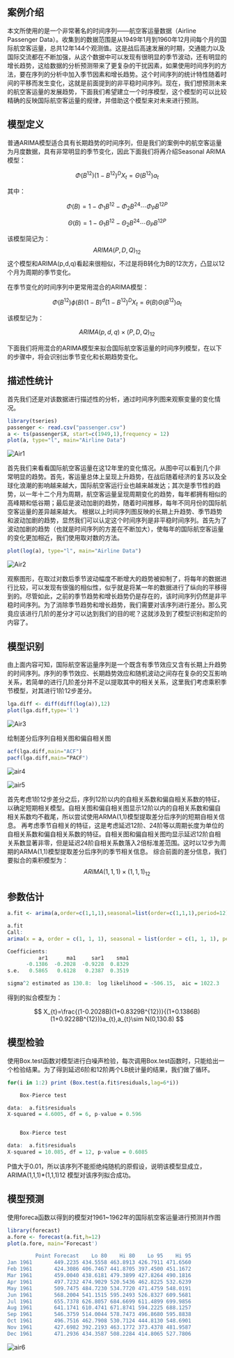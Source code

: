 

## 案例介绍

本文所使用的是一个非常著名的时间序列——航空客运量数据（Airline Passenger Data）。收集到的数据范围是从1949年1月到1960年12月间每个月的国际航空客运量，总共12年144个观测值。这是战后高速发展的时期，交通能力以及国际交流都在不断加强，从这个数据中可以发现有很明显的季节波动，还有明显的增长趋势，这给数据的分析预测带来了更复杂的干扰因素，如果使用时间序列的方法，要在序列的分析中加入季节因素和增长趋势。这个时间序列的统计特性随着时间的平移而发生变化，这就是前面提到的非平稳时间序列。现在，我们想预测未来的航空客运量的发展趋势，下面我们希望建立一个时序模型，这个模型的可以比较精确的反映国际航空客运量的规律，并借助这个模型来对未来进行预测。

## 模型定义

普通ARIMA模型适合具有长期趋势的时间序列，但是我们的案例中的航空客运量为月度数据，具有非常明显的季节变化，因此下面我们将再介绍Seasonal ARIMA模型：

$$
\Phi \left ( B^{12} \right )\left ( 1-B^{12} \right )^{D}X_{t}=\Theta \left ( B^{12} \right )a_{t}
$$

其中：

$$
\Phi \left(B \right )=1-\Phi_{1}B^{12}-\Phi_{2}B^{24}\cdots \Phi_{P}B^{12P}
$$

$$
\Theta \left(B \right )=1-\Theta_{1}B^{12}-\Theta_{2}B^{24}\cdots \Theta_{P}B^{12P}
$$

该模型简记为：
$$
ARIMA\left(P,D,Q \right )_{12}
$$
这个模型和ARIMA(p,d,q)看起来很相似，不过是将B转化为B的12次方，凸显以12个月为周期的季节变化。

在季节变化的时间序列中更常用混合的ARIMA模型： 

$$
\Phi\left(B^{12} \right )\phi\left(B \right )\left(1-B \right )^{d} \left(1-B^{12} \right)^{D}X_{t}=\theta\left(B \right )\Theta\left(B^{12} \right )a_{t}
$$

该模型记为：

$$
ARIMA\left(p,d,q \right )\times \left(P,D,Q \right )_{12}
$$

下面我们将用混合的ARIMA模型来拟合国际航空客运量的时间序列模型，在以下的步骤中，将会识别出季节变化和长期趋势变化。

## 描述性统计

首先我们还是对该数据进行描述性的分析，通过时间序列图来观察变量的变化情况。 

```R
library(tseries)
passenger <- read.csv("passenger.csv")
a <- ts(passenger$X, start=c(1949,1),frequency = 12)
plot(a, type="l", main="Airline Data")
```

 ![Air1](Air1.jpeg)

首先我们来看看国际航空客运量在这12年里的变化情况。从图中可以看到几个非常明显的趋势。首先，客运量总体上呈现上升趋势，在战后随着经济的复苏以及全球化浪潮的影响越来越大，国际航空客运行业也越来越发达；其次是季节性的趋势，以一年十二个月为周期，航空客运量呈现周期变化的趋势，每年都拥有相似的高峰期和低谷期；最后是波动加剧的趋势，随着时间推移，每年不同月份的国际航空客运量的差异越来越大。
根据以上时间序列图反映的长期上升趋势、季节趋势和波动加剧的趋势，显然我们可以认定这个时间序列是非平稳时间序列。首先为了波动加剧的趋势（也就是时间序列的方差在不断加大），使每年的国际航空客运量的变化更加相近，我们使用取对数的方法。

```R
plot(log(a), type="l", main="Airline Data")
```

 ![Air2](Air2.jpeg)

观察图形，在取过对数后季节波动幅度不断增大的趋势被抑制了，将每年的数据进行比较，可以发现有很强的相似性，似乎就是将某一年的数据进行了纵向的平移得到的。尽管如此，之前的季节趋势和增长趋势仍是存在的，该时间序列仍然是非平稳时间序列。为了消除季节趋势和增长趋势，我们需要对该序列进行差分。那么究竟应该进行几阶的差分才可以达到我们的目的呢？这就涉及到了模型识别和定阶的内容了。



## 模型识别

由上面内容可知，国际航空客运量序列是一个既含有季节效应又含有长期上升趋势的时间序列。序列的季节效应、长期趋势效应和随机波动之间存在复杂的交互影响关系，若简单的进行几阶差分并不足以提取其中的相关关系，这里我们考虑乘积季节模型，对其进行1阶12步差分。

```R
lga.diff <- diff(diff(log(a)),12)
plot(lga.diff,type='l')
```

 ![Air3](Air3.jpeg)

绘制差分后序列自相关图和偏自相关图

```R
acf(lga.diff,main="ACF")
pacf(lga.diff,main=“PACF")
```

 ![air4](air4.jpeg)

 ![air5](air5.jpeg)

首先考虑1阶12步差分之后，序列12阶以内的自相关系数和偏自相关系数的特征，以确定短期相关模型。自相关图和偏自相关图显示12阶以内的自相关系数和偏自相关系数均不截尾，所以尝试使用ARMA(1,1)模型提取差分后序列的短期自相关信息。
再考虑季节自相关的特征，这是考虑延迟12阶、24阶等以周期长度为单位的自相关系数和偏自相关系数的特征。自相关图和偏自相关图均显示延迟12阶自相关系数显著非零，但是延迟24阶自相关系数落入2倍标准差范围。这时以12步为周期的ARMA(1,1)模型提取差分后序列的季节相关信息。
综合前面的差分信息，我们要拟合的乘积模型为：
$$
ARIMA\left(1,1,1 \right )\times \left(1,1,1 \right )_{12}
$$

## 参数估计

```R
a.fit <- arima(a,order=c(1,1,1),seasonal=list(order=c(1,1,1),period=12))

a.fit
Call:
arima(x = a, order = c(1, 1, 1), seasonal = list(order = c(1, 1, 1), period = 12))

Coefficients:
          ar1      ma1     sar1    sma1
      -0.1386  -0.2028  -0.9228  0.8329
s.e.   0.5865   0.6128   0.2387  0.3519

sigma^2 estimated as 130.8:  log likelihood = -506.15,  aic = 1022.3

```

得到的拟合模型为：

$$
X_{t}=\frac{(1-0.2028B)(1+0.8329B^{12})}{(1+0.1386B)(1+0.9228B^{12})}a_{t},a_{t}\sim N(0,130.8)
$$

## 模型检验

使用Box.test函数对模型进行白噪声检验，每次调用Box.test函数时，只能给出一个检验结果。为了得到延迟6阶和12阶两个LB统计量的结果，我们做了循环。

```R
for(i in 1:2) print (Box.test(a.fit$residuals,lag=6*i))

    Box-Pierce test

data:  a.fit$residuals
X-squared = 4.6005, df = 6, p-value = 0.596


	Box-Pierce test

data:  a.fit$residuals
X-squared = 10.085, df = 12, p-value = 0.6085
```

P值大于0.01，所以该序列不能拒绝纯随机的原假设，说明该模型显成立，ARIMA(1,1,1)*(1,1,1)12 模型对该序列拟合成功。

## 模型预测

使用foreca函数以得到的模型对1961~1962年的国际航空客运量进行预测并作图

```R
library(forecast)
a.fore <- forecast(a.fit,h=12)
plot(a.fore, main=‘Forecast')

         Point Forecast    Lo 80    Hi 80    Lo 95    Hi 95
Jan 1961       449.2235 434.5558 463.8913 426.7911 471.6560
Feb 1961       424.3086 406.7467 441.8705 397.4500 451.1672
Mar 1961       459.0040 438.6181 479.3899 427.8264 490.1816
Apr 1961       497.7232 474.9029 520.5436 462.8225 532.6239
May 1961       509.7475 484.7230 534.7720 471.4759 548.0191
Jun 1961       568.2004 541.1515 595.2493 526.8327 609.5681
Jul 1961       655.7378 626.8057 684.6699 611.4899 699.9856
Aug 1961       641.1741 610.4741 671.8741 594.2225 688.1257
Sep 1961       546.3759 514.0044 578.7473 496.8680 595.8838
Oct 1961       496.7516 462.7908 530.7124 444.8130 548.6901
Nov 1961       427.6982 392.2193 463.1772 373.4378 481.9587
Dec 1961       471.2936 434.3587 508.2284 414.8065 527.7806

```

 ![air6](air6.jpeg)

